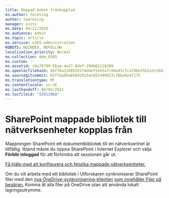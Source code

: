 ```yaml
---
title: Mappad enhet frånkopplad
ms.author: toresing
author: tomresing
manager: scotv
ms.date: 04/21/2020
ms.audience: Admin
ms.topic: article
ms.service: o365-administration
ROBOTS: NOINDEX, NOFOLLOW
localization_priority: Normal
ms.collection: Adm_O365
ms.custom: ''
ms.assetid: c6e78799-5baa-4e27-8def-29db01118209
ms.openlocfilehash: bbf7ba2168555374d4ef5e63a7c8bed3cfca7dbb35b3a3c5602d3b0d1d2fda0a
ms.sourcegitcommit: b5f7da89a650d2915dc652449623c78be6247175
ms.translationtype: MT
ms.contentlocale: sv-SE
ms.lasthandoff: 08/05/2021
ms.locfileid: "53911968"
---
```

# <a name="sharepoint-libraries-mapped-to-network-drives-become-disconnected"></a>SharePoint mappade bibliotek till nätverksenheter kopplas från

Mappningen SharePoint ett dokumentbibliotek till en nätverksenhet är tillfällig. Ibland måste du öppna SharePoint i Internet Explorer och välja **Förblir inloggad** för att förhindra att sessionen går ut. 
  
[Få hjälp med att konfigurera och felsöka mappade nätverksenheter.](https://docs.microsoft.com/sharepoint/support/administration/troubleshoot-mapped-network-drives)
  
Om du vill arbeta med ett bibliotek i Utforskaren synkroniserar SharePoint filer med den [nya OneDrive-synkronisering-klienten](https://support.office.com/article/6de9ede8-5b6e-4503-80b2-6190f3354a88.aspx) [som innehåller Filer på begäran.](https://support.office.com/article/0e6860d3-d9f3-4971-b321-7092438fb38e.aspx) Komma åt alla filer på OneDrive utan att använda lokalt lagringsutrymme.
  

